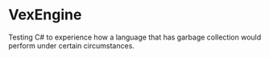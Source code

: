 # VexEngine
Testing C# to experience how a language that has garbage collection would perform under certain circumstances.
